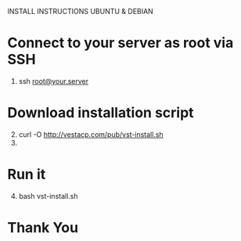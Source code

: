 INSTALL INSTRUCTIONS
UBUNTU & DEBIAN

# Connect to your server as root via SSH

1. ssh root@your.server

# Download installation script

2. curl -O http://vestacp.com/pub/vst-install.sh
3. 
# Run it

4. bash vst-install.sh

# Thank You
